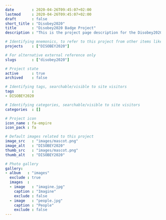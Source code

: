 ```yaml
---
date        : 2020-04-26T09:45:07+02:00
lastmod     : 2020-04-26T09:45:07+02:00
draft       : false
short_title : "Disobey2020"
title       : "Disobey2020 Badge Project"
description : "This is the project page description for the Disobey2020 Project"

# Identifying mnemonics, to refer to this project from other items like blogs, etc.
projects    : ["DISOBEY2020"]

# For alternative external reference only
slugs       : ["disobey2020"]

# Project state
active      : true
archived    : false

# Identifying tags, searchable/visible to site visitors
tags        :
- DISOBEY2020

# Identifying categories, searchable/visible to site visitors
categories  : []

# Project icon
icon_name : fa-empire
icon_pack : fa

# Default images related to this project
image_src   : "images/mascot.png"
image_alt   : "DISOBEY2020"
thumb_src   : "images/mascot.png"
thumb_alt   : "DISOBEY2020"

# Photo gallery
gallery:
- album   : "images"
  exclude : true
  images  :
  - image   : "imagine.jpg"
    caption : "Imagine"
    exclude : false
  - image   : "people.jpg"
    caption : "People"
    exclude : false
---
```

